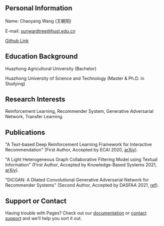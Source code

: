 ## Personal Information

Name: Chaoyang Wang (王朝阳)

E-mail: sunwardtree@hust.edu.cn

[Github Link](https://github.com/SunwardTree)

## Education Background
Huazhong Agricultural University (Bachelor)

Huazhong University of Science and Technology (Master & Ph.D. in Studying)

## Research Interests
Reinforcement Learning, Recommender System, Generative Adversarial Network, Transfer Learning.

## Publications
"A Text-based Deep Reinforcement Learning Framework for Interactive Recommendation" (First Author, Accepted by ECAI 2020, [arXiv](https://arxiv.org/abs/2004.06651)).

"A Light Heterogeneous Graph Collaborative Filtering Model using Textual Information" (First Author, Accepted by Knowledge-Based Systems 2021, [arXiv](https://arxiv.org/abs/2010.07027)).

"DiCGAN: A Dilated Convolutional Generative Adversarial Network for Recommender Systems" (Second Author, Accepted by DASFAA 2021, [ref](https://link.springer.com/chapter/10.1007/978-3-030-73200-4_18)).

## Support or Contact

Having trouble with Pages? Check out our [documentation](https://help.github.com/categories/github-pages-basics/) or [contact support](https://github.com/contact) and we’ll help you sort it out.

